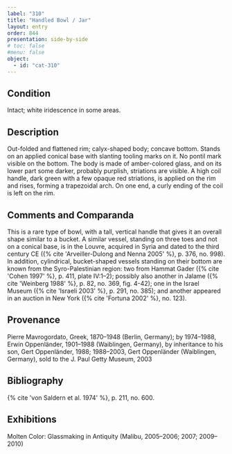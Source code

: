 ```yaml
---
label: "310"
title: "Handled Bowl / Jar"
layout: entry
order: 844
presentation: side-by-side
# toc: false
#menu: false 
object:
  - id: "cat-310"
---
```


## Condition

Intact; white iridescence in some areas.

## Description

Out-folded and flattened rim; calyx-shaped body; concave bottom. Stands on an applied conical base with slanting tooling marks on it. No pontil mark visible on the bottom. The body is made of amber-colored glass, and on its lower part some darker, probably purplish, striations are visible. A high coil handle, dark green with a few opaque red striations, is applied on the rim and rises, forming a trapezoidal arch. On one end, a curly ending of the coil is left on the rim.

## Comments and Comparanda

This is a rare type of bowl, with a tall, vertical handle that gives it an overall shape similar to a bucket. A similar vessel, standing on three toes and not on a conical base, is in the Louvre, acquired in Syria and dated to the third century CE ({% cite 'Arveiller-Dulong and Nenna 2005' %}, p. 376, no. 998). In addition, cylindrical, bucket-shaped vessels standing on their bottom are known from the Syro-Palestinian region: two from Hammat Gader ({% cite 'Cohen 1997' %}, p. 411, plate IV:1–2); possibly also another in Jalame ({% cite 'Weinberg 1988' %}, p. 82, no. 369, fig. 4-42); one in the Israel Museum ({% cite 'Israeli 2003' %}, p. 291, no. 385); and another appeared in an auction in New York ({% cite 'Fortuna 2002' %}, no. 123).

## Provenance

Pierre Mavrogordato, Greek, 1870–1948 (Berlin, Germany); by 1974–1988, Erwin Oppenländer, 1901–1988 (Waiblingen, Germany), by inheritance to his son, Gert Oppenländer, 1988; 1988–2003, Gert Oppenländer (Waiblingen, Germany), sold to the J. Paul Getty Museum, 2003

## Bibliography

{% cite 'von Saldern et al. 1974' %}, p. 211, no. 600.

## Exhibitions

Molten Color: Glassmaking in Antiquity (Malibu, 2005–2006; 2007; 2009–2010)